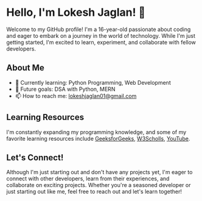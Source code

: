 # Hello, I'm Lokesh Jaglan! 👋

Welcome to my GitHub profile! I'm a 16-year-old passionate about coding and eager to embark on a journey in the world of technology. While I'm just getting started, I'm excited to learn, experiment, and collaborate with fellow developers.

## About Me

- 🌱 Currently learning: Python Programming, Web Development
- 💼 Future goals: DSA with Python, MERN
- 📫 How to reach me: [lokeshjaglan01@gmail.com](mailto:lokeshjaglan@gmail.com)

## Learning Resources

I'm constantly expanding my programming knowledge, and some of my favorite learning resources include [GeeksforGeeks](https://geeksforgeeks.org), [W3Scholls](https://w3schools.com), [YouTube](https://youtube.com).

## Let's Connect!

Although I'm just starting out and don't have any projects yet, I'm eager to connect with other developers, learn from their experiences, and collaborate on exciting projects. Whether you're a seasoned developer or just starting out like me, feel free to reach out and let's learn together!

